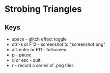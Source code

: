 # Strobing Triangles

## Keys

* space             - glitch effect toggle
* ctrl-s or F12     - screenshot to "screenshot.png"
* alt-enter or F11  - fullscreen
* p                 - pause
* q or esc          - quit
* r                 - record a series of .png files
